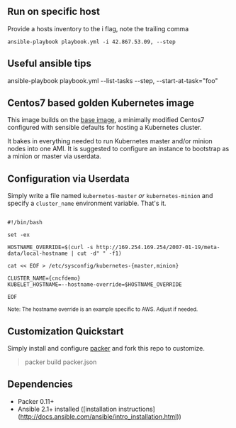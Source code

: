 ## Run on specific host
Provide a hosts inventory to the i flag, note the trailing comma

```ansible-playbook playbook.yml -i 42.867.53.09, --step```

## Useful ansible tips

ansible-playbook playbook.yml --list-tasks
--step, --start-at-task="foo"

## Centos7 based golden Kubernetes image

This image builds on the [base image](https://github.com/cncf/demo/tree/master/Images/base),
a minimally modified Centos7 configured with sensible defaults for hosting a Kubernetes cluster.

It bakes in everything needed to run Kubernetes master and/or minion nodes into one AMI. It is suggested to configure an instance to bootstrap as a minion or master via userdata.

## Configuration via Userdata


Simply write a file named `kubernetes-master` _or_ `kubernetes-minion` and specify a `cluster_name` environment variable. That's it.


```

#!/bin/bash

set -ex

HOSTNAME_OVERRIDE=$(curl -s http://169.254.169.254/2007-01-19/meta-data/local-hostname | cut -d" " -f1)

cat << EOF > /etc/sysconfig/kubernetes-{master,minion}

CLUSTER_NAME={cncfdemo}
KUBELET_HOSTNAME=--hostname-override=$HOSTNAME_OVERRIDE

EOF

```

<sub>Note: The hostname override is an example specific to AWS. Adjust if needed.</sub>
                                  
## Customization Quickstart

Simply install and configure [packer](https://www.packer.io/) and fork this repo to customize.

> packer build packer.json

## Dependencies

- Packer 0.11+
- Ansible 2.1+ installed ([installation instructions] (http://docs.ansible.com/ansible/intro_installation.html))
